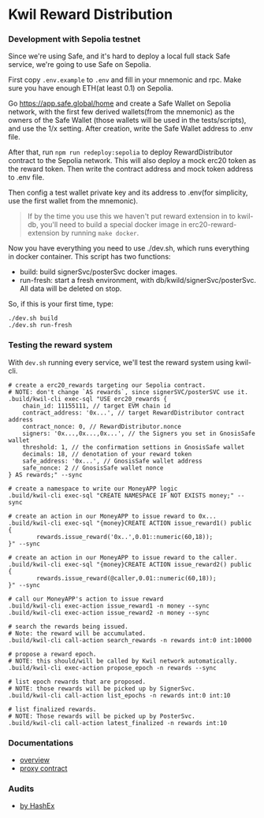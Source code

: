 # Kwil Reward Distribution

### Development with Sepolia testnet

Since we're using Safe, and it's hard to deploy a local full stack Safe
service, we're going to use Safe on Sepolia.

First copy `.env.example` to `.env` and fill in your mnemonic and rpc. Make sure you have
enough ETH(at least 0.1) on Sepolia.

Go https://app.safe.global/home and create a Safe Wallet on Sepolia network, with
the first few derived wallets(from the mnemonic) as the owners of the Safe Wallet
(those wallets will be used in the tests/scripts), and use the 1/x setting.
After creation, write the Safe Wallet address to .env file.

After that, run `npm run redeploy:sepolia` to deploy RewardDistributor contract to
the Sepolia network. This will also deploy a mock erc20 token as the reward token.
Then write the contract address and mock token address to .env file.

Then config a test wallet private key and its address to .env(for simplicity, use the first
wallet from the mnemonic).

> If by the time you use this we haven't put reward extension in to kwil-db, you'll
> need to build a special docker image in erc20-reward-extension by running `make docker`.

Now you have everything you need to use ./dev.sh, which runs everything in docker container.
This script has two functions:
- build: build signerSvc/posterSvc docker images.
- run-fresh: start a fresh environment, with db/kwild/signerSvc/posterSvc. All data will be deleted on stop.

So, if this is your first time, type:
```shell
./dev.sh build
./dev.sh run-fresh
```

### Testing the reward system

With `dev.sh` running every service, we'll test the reward system using kwil-cli.

```shell
# create a erc20_rewards targeting our Sepolia contract.
# NOTE: don't change `AS rewards`, since signerSVC/posterSVC use it.
.build/kwil-cli exec-sql "USE erc20_rewards {
    chain_id: 11155111, // target EVM chain id
    contract_address: '0x...', // target RewardDistributor contract address
    contract_nonce: 0, // RewardDistributor.nonce
    signers: '0x...,0x...,0x...', // the Signers you set in GnosisSafe wallet
    threshold: 1, // the confirmation settions in GnosisSafe wallet
    decimals: 18, // denotation of your reward token
    safe_address: '0x...', // GnosisSafe wallet address
    safe_nonce: 2 // GnosisSafe wallet nonce
} AS rewards;" --sync

# create a namespace to write our MoneyAPP logic
.build/kwil-cli exec-sql "CREATE NAMESPACE IF NOT EXISTS money;" --sync

# create an action in our MoneyAPP to issue reward to 0x...
.build/kwil-cli exec-sql "{money}CREATE ACTION issue_reward1() public {
        rewards.issue_reward('0x..',0.01::numeric(60,18));
}" --sync

# create an action in our MoneyAPP to issue reward to the caller.
.build/kwil-cli exec-sql "{money}CREATE ACTION issue_reward2() public {
        rewards.issue_reward(@caller,0.01::numeric(60,18));
}" --sync

# call our MoneyAPP's action to issue reward
.build/kwil-cli exec-action issue_reward1 -n money --sync
.build/kwil-cli exec-action issue_reward2 -n money --sync

# search the rewards being issued.
# Note: the reward will be accumulated.
.build/kwil-cli call-action search_rewards -n rewards int:0 int:10000

# propose a reward epoch.
# NOTE: this should/will be called by Kwil network automatically.
.build/kwil-cli exec-action propose_epoch -n rewards --sync

# list epoch rewards that are proposed.
# NOTE: those rewards will be picked up by SignerSvc.
.build/kwil-cli call-action list_epochs -n rewards int:0 int:10

# list finalized rewards.
# NOTE: Those rewards will be picked up by PosterSvc.
.build/kwil-cli call-action latest_finalized -n rewards int:10
```

### Documentations

- [overview](./docs/README.md)
- [proxy contract](./docs/RewardDistributor.md)

### Audits

- [by HashEx](./docs/RewardDistributor_HashEx_Audit.pdf)